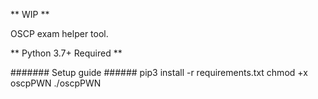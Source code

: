 ** WIP **

OSCP exam helper tool.

** Python 3.7+ Required **

####### Setup guide ######
pip3 install -r requirements.txt
chmod +x oscpPWN
./oscpPWN

